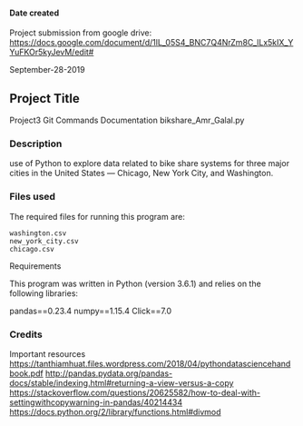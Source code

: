 #### Date created
Project submission from google drive:
https://docs.google.com/document/d/1lL_05S4_BNC7Q4NrZm8C_lLx5kIX_YYuFKOr5kyJevM/edit#

September-28-2019

## Project Title
Project3 Git Commands Documentation bikshare_Amr_Galal.py


### Description
use of Python to explore data related to bike share systems for three major cities in the United States — Chicago, New York City, and Washington.

### Files used
The required files for running this program are:

    washington.csv
    new_york_city.csv
    chicago.csv

Requirements

This program was written in Python (version 3.6.1) and relies on the following libraries:

pandas==0.23.4 numpy==1.15.4 Click==7.0

### Credits
Important resources
https://tanthiamhuat.files.wordpress.com/2018/04/pythondatasciencehandbook.pdf
http://pandas.pydata.org/pandas-docs/stable/indexing.html#returning-a-view-versus-a-copy
https://stackoverflow.com/questions/20625582/how-to-deal-with-settingwithcopywarning-in-pandas/40214434
https://docs.python.org/2/library/functions.html#divmod
